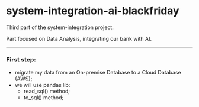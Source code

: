 # system-integration-ai-blackfriday

Third part of the system-integration project.

Part focused on Data Analysis, integrating our bank with AI.

---

### First step:
- migrate my data from an On-premise Database to a Cloud Database (AWS);
- we will use pandas lib:
    - read_sql() method;
    - to_sql() method;